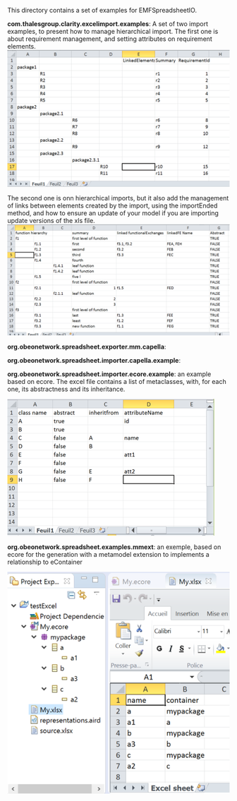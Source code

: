 This directory contains a set of examples for EMFSpreadsheetIO. 

**com.thalesgroup.clarity.excelimport.examples**: A set of two import examples, to present how to manage 
hierarchical import. 
The first one is about requirement management, and setting attributes on requirement elements.
![ecore mm example](img/requirements.png)

The second one is onn hierarchical imports, but it also add the management of links between elements 
created by the import, using the importEnded method, and how to ensure an update of your model if you are
importing update versions of the xls file. 
![ecore mm example](img/functions.png)


**org.obeonetwork.spreadsheet.exporter.mm.capella**:

**org.obeonetwork.spreadsheet.importer.capella.example**:

**org.obeonetwork.spreadsheet.importer.ecore.example**: an example based on ecore. The excel file contains a 
list of metaclasses, with, for each one, its abstractness and its inheritance.

![ecore example](img/ecoreExample.png)

**org.obeonetwork.spreadsheet.examples.mmext**: an exemple, based on ecore for the generation with a metamodel extension
to implements a relationship to eContainer

![ecore mm example](img/exportWithMMExtension.png)

